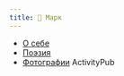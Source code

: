 ```yaml
---
title: 🍁 Марк
---
```


- [О себе](about.md)
- [Поэзия](notes/poetry.md)
- [Фотографии](https://pixelfed.social/Marc "@marc@pixelfed.social") ActivityPub  